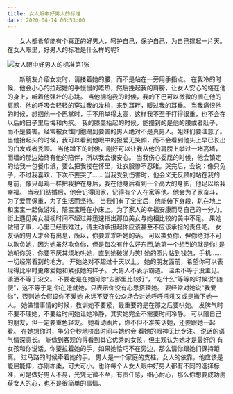 ```yaml
---
title: 女人眼中好男人的标准
date: 2020-04-14 06:53:00
---
```




　　女人都希望能有个真正的好男人，呵护自己，保护自己，为自己撑起一片天。在女人眼里，好男人的标准是什么样的呢?

![女人眼中好男人的标准第1张](/img/4e749944236fec0224e1dbbae630a623.jpg)

　　新朋友介绍女友时，请搂着她的腰，而不是站在一旁用手指点。 在我冷的时候，他会小心的拉起她的手慢慢的唔热，然后挽起我的肩膀，让女人安心的蜷在他的身上，听着他强壮的心跳。 当他拥抱我的时候，我的下巴可以微微的搁在他的肩膀，他的呼吸会轻轻的穿过我的发梢，来到耳畔，暖过我的耳垂。 当我痛恨他的时候，想掴他一个巴掌时，手不用举得太高，这样我不至于打得很重，也不会在以后的日子里后悔和内疚。 我的膝盖抬起的时候，能撞到的是他的腰或者肚子，而不是要害。经常被女性同胞踢到要害的男人绝对不是真男人。姐妹们要注意了。 当他抬起头的时候，我可以看到他眼中的担爱无笑颜，而不会看到他头上早已长出的白发或者秃顶。 当他蹲下的时候，刚好可以让我从他的肩膀上攀过一堵高墙，而墙的那边始终有他的陪伴，所以我会很安心。 当我伤心委屈的时候，他会镇定的给我一包餐巾纸，要么把我搂在怀里，让衣服惨不忍睹。哭完后，会说：像只兔子，不过我喜欢，下次不要哭了…… 当我受到伤害时，他会义无反顾的站在我的身前，像只母鸡一样把我护在身后，我在他身后看到一个高大的身影，他足以给我幸福。 当我们结婚后，他会记得回家，记得有个人在家等他。他会为了家奋斗，为了爱而保重，为了生活而坚持。 当我们有了宝宝后，他能俯下身段，趴在地上和宝宝一起做游戏，陪宝宝睡在小床上。为了家人的幸福安康而尽自己的一分力。 街上遇见美女凝视时间不超过并迅速指出那位美女与她相比较的美中不足。 果她做错了事，心里已经很难过，请主动承担起你应该甚至不应该承担的责任吧。 女友话的男人才会有出息，所以，你要乖乖听她的话。 可以欺负你，但你绝对不可以欺负她，因为她虽然欺负你，但是每次有什么好东西,她第一个想到的就是你! 是她朝你哭，你要不厌其烦地哄她，直到她破涕为笑! 她的照片帖到钱包，手机……一切经常看到的地方。 开她绝对不超过十天以上。 她的朋友面前，希望你可以表现得比平时更疼爱她和紧张她的样子。 大男人不表示霸道。 温柔不等于没主见。 潇洒不等于没交。 不要老是在她问你“去那里比较好”，“吃什么”等等的时候说“随便”，这不等于是 你在迁就她，只表示你没有心思搭理她。 要经常对她说“我爱你”，否则她会假设你不爱她 永远不要在公众场合对她呼呼吼吼又或是撇下她一人。 她做错事情的时候，教训她不要紧，最重要的是在那之后要哄她。 发脾气时不要不理她，不要给时间她让她冷静，其实她完全不需要时间冷静。 可以陪自己的朋友，但一定要重色轻友。 她看动画片，你不但不准笑话她，还要跟她一起看。 在她想你时，争分夺秒地挤出时间与她约会 看她的眼神无比专注。 说话的语气情深意长。 能做到客观的得看到其它优秀的女孩，但主观认为她才是最好的 有女孩和你说话，你要拉着她的手，如果她恰巧不在旁边，那么请你跟她们保持距离。 过马路的时候牵着她的手。 男人是一个家庭的支柱，女人的依靠，他应该是能屈能伸，亦刚亦柔，可大可小。也许每个人女人眼中好男人都有不同的选择标准，可是做好男人不易，光凭无微不至，有责任感，细心耐心，那么你想要成功虏获女人的心，也不是很简单的事情。